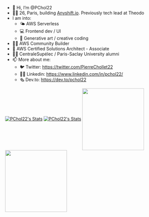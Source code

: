 - 👋 Hi, I’m @PChol22
- 👨‍💻 26, Paris, building [Anyshift.io](anyshift.io). Previously tech lead at Theodo
- I am into:
  - 🌤 AWS Serverless
  - 💻 Frontend dev / UI
  - 🎨 Generative art / creative coding
- 👷‍♂️ AWS Community Builder
- 📐 AWS Certified Solutions Architect - Associate
- 👨‍🎓 CentraleSupélec / Paris-Saclay University alumni
- 📫 More about me:
  - 🐦 Twitter: https://twitter.com/PierreChollet22
  - 🤵‍♂️ Linkedin: https://www.linkedin.com/in/pchol22/
  - 🗞 Dev.to: https://dev.to/pchol22

[![PChol22's Stats](https://github-readme-stats.vercel.app/api/pin?username=sls-mentor&repo=sls-mentor&theme=dracula&hide_border=true&description_lines_count=3)](https://github.com/sls-mentor/sls-mentor)
[![PChol22's Stats](https://github-readme-stats.vercel.app/api/pin?username=PChol22&repo=learn-serverless-dev-to&theme=dracula&hide_border=true&description_lines_count=3)](https://github.com/Pchol22/sls-natgateway)
<a href="https://github.com/PChol22">
  <img height=200 align="center" src="https://github-readme-stats.vercel.app/api?username=PChol22&theme=dracula&hide_border=true" />
</a>
<a href="https://github.com/PChol22">
  <img height=200 align="center" src="https://github-readme-stats.vercel.app/api/top-langs?username=PChol22&layout=compact&langs_count=8&card_width=200&theme=dracula&hide_border=true" />
</a>

